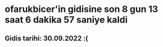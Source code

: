 # ofarukbicer'in gidisine son 8 gun 13 saat 6 dakika 57 saniye kaldi

## Gidis tarihi: 30.09.2022 :(